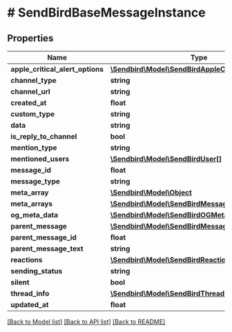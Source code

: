 # # SendBirdBaseMessageInstance

## Properties

Name | Type | Description | Notes
------------ | ------------- | ------------- | -------------
**apple_critical_alert_options** | [**\Sendbird\Model\SendBirdAppleCriticalAlertOptions**](SendBirdAppleCriticalAlertOptions.md) |  | [optional]
**channel_type** | **string** |  | [optional]
**channel_url** | **string** |  | [optional]
**created_at** | **float** |  | [optional]
**custom_type** | **string** |  | [optional]
**data** | **string** |  | [optional]
**is_reply_to_channel** | **bool** |  | [optional]
**mention_type** | **string** |  | [optional]
**mentioned_users** | [**\Sendbird\Model\SendBirdUser[]**](SendBirdUser.md) |  | [optional]
**message_id** | **float** |  | [optional]
**message_type** | **string** |  | [optional]
**meta_array** | [**\Sendbird\Model\Object**](Object.md) |  | [optional]
**meta_arrays** | [**\Sendbird\Model\SendBirdMessageMetaArray[]**](SendBirdMessageMetaArray.md) |  | [optional]
**og_meta_data** | [**\Sendbird\Model\SendBirdOGMetaData**](SendBirdOGMetaData.md) |  | [optional]
**parent_message** | [**\Sendbird\Model\SendBirdMessageResponse**](SendBirdMessageResponse.md) |  | [optional]
**parent_message_id** | **float** |  | [optional]
**parent_message_text** | **string** |  | [optional]
**reactions** | [**\Sendbird\Model\SendBirdReaction[]**](SendBirdReaction.md) |  | [optional]
**sending_status** | **string** |  | [optional]
**silent** | **bool** |  | [optional]
**thread_info** | [**\Sendbird\Model\SendBirdThreadInfo**](SendBirdThreadInfo.md) |  | [optional]
**updated_at** | **float** |  | [optional]

[[Back to Model list]](../../README.md#models) [[Back to API list]](../../README.md#endpoints) [[Back to README]](../../README.md)

